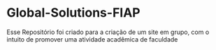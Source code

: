 # Global-Solutions-FIAP
Esse Repositório foi criado para a criação de um site em grupo, com o intuito de promover uma atividade acadêmica de faculdade
